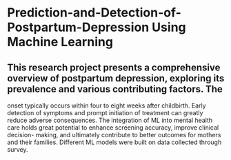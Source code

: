 # Prediction-and-Detection-of-Postpartum-Depression Using Machine Learning
## This research project presents a comprehensive overview of postpartum depression, exploring its prevalence and various contributing factors. The
onset typically occurs within four to eight weeks after childbirth. Early detection of symptoms and prompt initiation of treatment can greatly reduce
adverse consequences. The integration of ML into mental health care holds great potential to enhance screening accuracy, improve clinical decision-
making, and ultimately contribute to better outcomes for mothers and their families. Different ML models were built on data collected through survey.
